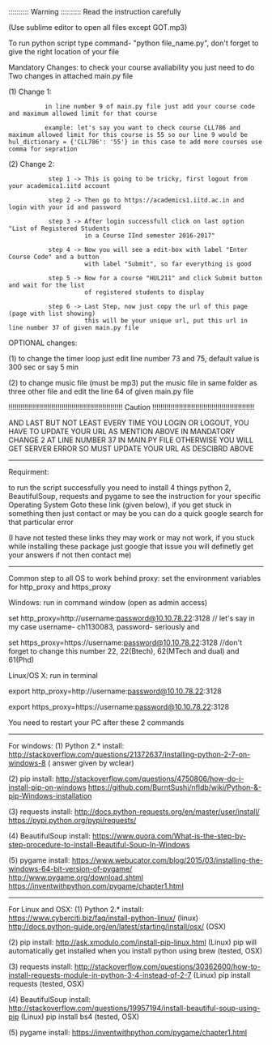 :::::::::: Warning :::::::::: Read the instruction carefully

(Use sublime editor to open all files except GOT.mp3)

To run python script type command- "python file_name.py", don't forget to give the right location of your file

Mandatory Changes: to check your course avaliability you just need to do Two changes in attached main.py file

(1) Change 1: 
			  
			  in line number 9 of main.py file just add your course code and maximum allowed limit for that course 
              
              example: let's say you want to check course CLL786 and maximum allowed limit for this course is 55 so our line 9 would be hul_dictionary = {'CLL786': '55'} in this case to add more courses use comma for sepration

(2) Change 2:  
			   
			   step 1 -> This is going to be tricky, first logout from your academica1.iitd account

               step 2 -> Then go to https://academics1.iitd.ac.in and login with your id and password
               
               step 3 -> After login successfull click on last option "List of Registered Students 
                         in a Course IInd semester 2016-2017"
               
               step 4 -> Now you will see a edit-box with label "Enter Course Code" and a button 
                         with label "Submit", so far everything is good
               
               step 5 -> Now for a course "HUL211" and click Submit button and wait for the list 
                         of registered students to display
               
               step 6 -> Last Step, now just copy the url of this page (page with list showing) 
                         this will be your unique url, put this url in line number 37 of given main.py file



OPTIONAL changes:

(1) to change the timer loop just edit line number 73 and 75, default value is 300 sec or say 5 min

(2) to change music file (must be mp3) put the music file in same folder as three other file and edit the line 64 of given main.py file



!!!!!!!!!!!!!!!!!!!!!!!!!!!!!!!!!!!!!!!!!!!!!!!!!!!!!!!! Caution !!!!!!!!!!!!!!!!!!!!!!!!!!!!!!!!!!!!!!!!!!!!!!!!!!

AND LAST BUT NOT LEAST EVERY TIME YOU LOGIN OR LOGOUT, YOU HAVE TO UPDATE YOUR URL AS MENTION ABOVE IN MANDATORY CHANGE 2 AT LINE NUMBER 37 IN MAIN.PY FILE OTHERWISE YOU WILL GET SERVER ERROR SO MUST UPDATE YOUR URL AS DESCIBRD ABOVE

----------------------------------------------------------------------

Requirment:


 to run the script successfully you need to install 4 things python 2, BeautifulSoup, requests and pygame 
 to see the instruction for your specific Operating System Goto these  link (given below), if you get stuck in 
 something then just contact or may be you can do a quick google search for that particular error 
 
 (I have not tested these links they may work or may not work, if you stuck while installing these package just 
 google that issue you will definetly get your answers if not then contact me)


----------------------------------------------------------------------

Common step to all OS to work behind proxy:  		set the environment variables for http_proxy and https_proxy

Windows: 			run in command window (open as admin access)


set http_proxy=http://username:password@10.10.78.22:3128 					// let's say in my case username- ch1130083, password- seriously and 

set https_proxy=https://username:password@10.10.78.22:3128				    //don't forget to change this number 22, 22(Btech), 62(MTech and dual) and 61(Phd)


Linux/OS X: run in terminal

export http_proxy=http://username:password@10.10.78.22:3128

export https_proxy=https://username:password@10.10.78.22:3128


You need to restart your PC after these 2 commands

----------------------------------------------------------------------

For windows:
(1) Python 2.* install: 
http://stackoverflow.com/questions/21372637/installing-python-2-7-on-windows-8 ( answer given by wclear)

(2) pip install:
http://stackoverflow.com/questions/4750806/how-do-i-install-pip-on-windows
https://github.com/BurntSushi/nfldb/wiki/Python-&-pip-Windows-installation

(3) requests install:
http://docs.python-requests.org/en/master/user/install/
https://pypi.python.org/pypi/requests/

(4) BeautifulSoup install:
https://www.quora.com/What-is-the-step-by-step-procedure-to-install-Beautiful-Soup-In-Windows

(5) pygame install:
https://www.webucator.com/blog/2015/03/installing-the-windows-64-bit-version-of-pygame/
http://www.pygame.org/download.shtml
https://inventwithpython.com/pygame/chapter1.html

----------------------------------------------------------------------
For Linux and OSX:
(1) Python 2.* install: 
https://www.cyberciti.biz/faq/install-python-linux/ (linux)
http://docs.python-guide.org/en/latest/starting/install/osx/ (OSX)

(2) pip install:
http://ask.xmodulo.com/install-pip-linux.html (Linux)
pip will automatically get installed when you install python using brew (tested, OSX)

(3) requests install:
http://stackoverflow.com/questions/30362600/how-to-install-requests-module-in-python-3-4-instead-of-2-7  (Linux)
pip install requests (tested, OSX)

(4) BeautifulSoup install:
http://stackoverflow.com/questions/19957194/install-beautiful-soup-using-pip (Linux)
pip install bs4 (tested, OSX)

(5) pygame install:
https://inventwithpython.com/pygame/chapter1.html